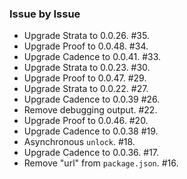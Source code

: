 ### Issue by Issue

 * Upgrade Strata to 0.0.26. #35.
 * Upgrade Proof to 0.0.48. #34.
 * Upgrade Cadence to 0.0.41. #33.
 * Upgrade Strata to 0.0.23. #30.
 * Upgrade Proof to 0.0.47. #29.
 * Upgrade Strata to 0.0.22. #27.
 * Upgrade Cadence to 0.0.39 #26.
 * Remove debugging output. #22.
 * Upgrade Proof to 0.0.46. #20.
 * Upgrade Cadence to 0.0.38 #19.
 * Asynchronous `unlock`. #18.
 * Upgrade Cadence to 0.0.36. #17.
 * Remove "url" from `package.json`. #16.
